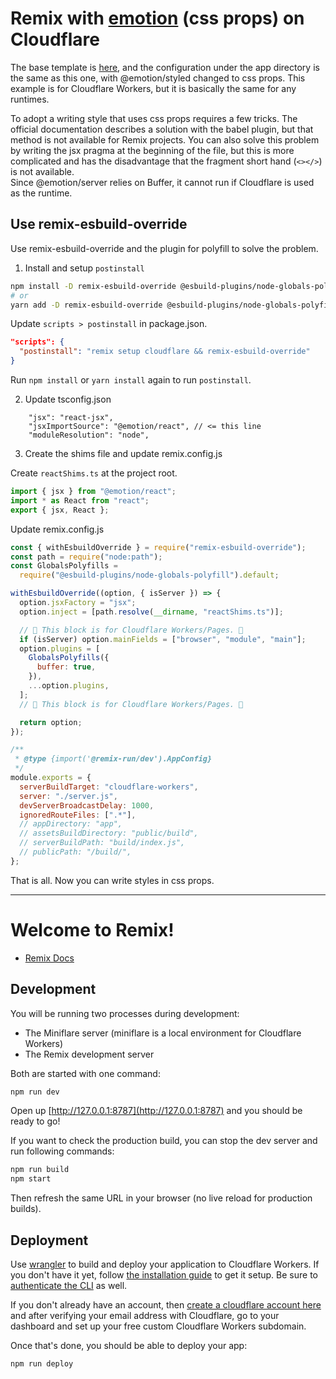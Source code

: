 # Remix with [emotion](https://emotion.sh/docs/introduction) (css props) on Cloudflare

The base template is [here](https://github.com/remix-run/remix/tree/main/examples/emotion), and the configuration under the app directory is the same as this one, with @emotion/styled changed to css props.
This example is for Cloudflare Workers, but it is basically the same for any runtimes.

To adopt a writing style that uses css props requires a few tricks. The official documentation describes a solution with the babel plugin, but that method is not available for Remix projects. You can also solve this problem by writing the jsx pragma at the beginning of the file, but this is more complicated and has the disadvantage that the fragment short hand (`<></>`) is not available.  
Since @emotion/server relies on Buffer, it cannot run if Cloudflare is used as the runtime.

## Use remix-esbuild-override

Use remix-esbuild-override and the plugin for polyfill to solve the problem.

1. Install and setup `postinstall`

```bash
npm install -D remix-esbuild-override @esbuild-plugins/node-globals-polyfill
# or
yarn add -D remix-esbuild-override @esbuild-plugins/node-globals-polyfill
```

Update `scripts > postinstall` in package.json.

```json
"scripts": {
  "postinstall": "remix setup cloudflare && remix-esbuild-override"
}
```

Run `npm install` or `yarn install` again to run `postinstall`.

2. Update tsconfig.json

```
    "jsx": "react-jsx",
    "jsxImportSource": "@emotion/react", // <= this line
    "moduleResolution": "node",
```

3. Create the shims file and update remix.config.js

Create `reactShims.ts` at the project root.

```ts
import { jsx } from "@emotion/react";
import * as React from "react";
export { jsx, React };
```

Update remix.config.js

```js
const { withEsbuildOverride } = require("remix-esbuild-override");
const path = require("node:path");
const GlobalsPolyfills =
  require("@esbuild-plugins/node-globals-polyfill").default;

withEsbuildOverride((option, { isServer }) => {
  option.jsxFactory = "jsx";
  option.inject = [path.resolve(__dirname, "reactShims.ts")];

  // 🔽 This block is for Cloudflare Workers/Pages. 🔽
  if (isServer) option.mainFields = ["browser", "module", "main"];
  option.plugins = [
    GlobalsPolyfills({
      buffer: true,
    }),
    ...option.plugins,
  ];
  // 🔼 This block is for Cloudflare Workers/Pages. 🔼

  return option;
});

/**
 * @type {import('@remix-run/dev').AppConfig}
 */
module.exports = {
  serverBuildTarget: "cloudflare-workers",
  server: "./server.js",
  devServerBroadcastDelay: 1000,
  ignoredRouteFiles: [".*"],
  // appDirectory: "app",
  // assetsBuildDirectory: "public/build",
  // serverBuildPath: "build/index.js",
  // publicPath: "/build/",
};
```

That is all. Now you can write styles in css props.

---

# Welcome to Remix!

- [Remix Docs](https://remix.run/docs)

## Development

You will be running two processes during development:

- The Miniflare server (miniflare is a local environment for Cloudflare Workers)
- The Remix development server

Both are started with one command:

```sh
npm run dev
```

Open up [http://127.0.0.1:8787](http://127.0.0.1:8787) and you should be ready to go!

If you want to check the production build, you can stop the dev server and run following commands:

```sh
npm run build
npm start
```

Then refresh the same URL in your browser (no live reload for production builds).

## Deployment

Use [wrangler](https://developers.cloudflare.com/workers/cli-wrangler) to build and deploy your application to Cloudflare Workers. If you don't have it yet, follow [the installation guide](https://developers.cloudflare.com/workers/cli-wrangler/install-update) to get it setup. Be sure to [authenticate the CLI](https://developers.cloudflare.com/workers/cli-wrangler/authentication) as well.

If you don't already have an account, then [create a cloudflare account here](https://dash.cloudflare.com/sign-up) and after verifying your email address with Cloudflare, go to your dashboard and set up your free custom Cloudflare Workers subdomain.

Once that's done, you should be able to deploy your app:

```sh
npm run deploy
```
